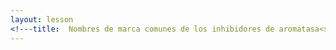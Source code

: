 ```yaml
---
layout: lesson
<!---title:  Nombres de marca comunes de los inhibidores de aromatasa<sup>13</sup>--->
---
```


